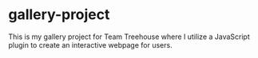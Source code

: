 # gallery-project
This is my gallery project for Team Treehouse where I utilize a JavaScript plugin to create an interactive webpage for users.
